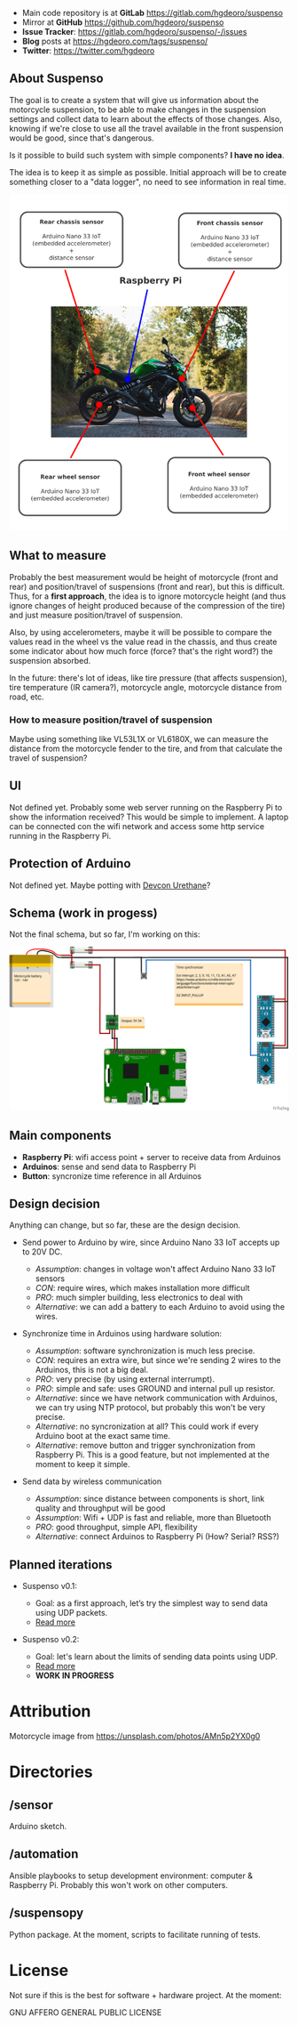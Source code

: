 * Main code repository is at **GitLab** https://gitlab.com/hgdeoro/suspenso
* Mirror at **GitHub** https://github.com/hgdeoro/suspenso
* **Issue Tracker**: https://gitlab.com/hgdeoro/suspenso/-/issues
* **Blog** posts at https://hgdeoro.com/tags/suspenso/
* **Twitter**: https://twitter.com/hgdeoro

## About Suspenso

The goal is to create a system that will give us information about the motorcycle suspension,
to be able to make changes in the suspension settings and collect data to learn about
the effects of those changes. Also, knowing if we're close to use all the travel available
in the front suspension would be good, since that's dangerous.

Is it possible to build such system with simple components? **I have no idea**.

The idea is to keep it as simple as possible. Initial approach will be to create something
closer to a "data logger", no need to see information in real time.

![Motorcycle](docs/motorcycle.png?raw=true "MVP")

## What to measure

Probably the best measurement would be height of motorcycle (front and rear)
and position/travel of suspensions (front and rear), but this is difficult. Thus, for a
**first approach**, the idea is to ignore motorcycle height (and thus ignore
changes of height produced because of the compression of the tire) and
just measure position/travel of suspension.

Also, by using accelerometers, maybe it will be possible to compare the values
read in the wheel vs the value read in the chassis, and thus create some indicator
about how much force (force? that's the right word?) the suspension absorbed.

In the future: there's lot of ideas, like tire pressure (that affects suspension),
tire temperature (IR camera?), motorcycle angle, motorcycle distance from road, etc.

### How to measure position/travel of suspension

Maybe using something like VL53L1X or VL6180X, we can measure the distance from the
motorcycle fender to the tire, and from that calculate the travel of suspension?

## UI

Not defined yet. Probably some web server running on the Raspberry Pi to show
the information received? This would be simple to implement. A laptop can be
connected con the wifi network and access some http service running in the
Raspberry Pi.

## Protection of Arduino

Not defined yet. Maybe potting with [Devcon Urethane](https://www.reddit.com/r/AskElectronics/comments/jabskm/could_i_waterproof_this_with_epoxy_resin_more_in/g8p4kwf?utm_source=share&utm_medium=web2x&context=3)?

## Schema (work in progess)

Not the final schema, but so far, I'm working on this:

![Electronics](docs/mvp_bb.png?raw=true "MVP")

## Main components

* **Raspberry Pi**: wifi access point + server to receive data from Arduinos
* **Arduinos**: sense and send data to Raspberry Pi
* **Button**: syncronize time reference in all Arduinos

## Design decision

Anything can change, but so far, these are the design decision.

* Send power to Arduino by wire, since Arduino Nano 33 IoT accepts up to 20V DC.
  * _Assumption_: changes in voltage won't affect Arduino Nano 33 IoT sensors
  * _CON_: require wires, which makes installation more difficult
  * _PRO_: much simpler building, less electronics to deal with
  * _Alternative_: we can add a battery to each Arduino to avoid using the wires.
  
* Synchronize time in Arduinos using hardware solution:
  * _Assumption_: software synchronization is much less precise.
  * _CON_: requires an extra wire, but since we're sending 2 wires to the Arduinos, this
    is not a big deal.
  * _PRO_: very precise (by using external interrumpt).
  * _PRO_: simple and safe: uses GROUND and internal pull up resistor.
  * _Alternative_: since we have network communication with Arduinos, we can try using
    NTP protocol, but probably this won't be very precise.
  * _Alternative_: no syncronization at all? This could work if every Arduino boot at the
    exact same time.
  * _Alternative_: remove button and trigger synchronization from Raspberry Pi. This is a good
    feature, but not implemented at the moment to keep it simple.

* Send data by wireless communication
  * _Assumption_: since distance between components is short, link quality and throughput will be good
  * _Assumption_: Wifi + UDP is fast and reliable, more than Bluetooth
  * _PRO_: good throughput, simple API, flexibility
  * _Alternative_: connect Arduinos to Raspberry Pi (How? Serial? RSS?)

## Planned iterations

* Suspenso v0.1:
  * Goal: as a first approach, let’s try the simplest way to send data using UDP packets.
  * [Read more](https://hgdeoro.com/2021/07/sending-data-from-arduino-part-1/)

* Suspenso v0.2:
  * Goal: let's learn about the limits of sending data points using UDP.
  * [Read more](https://hgdeoro.com/2021/07/sending-data-from-arduino-part-2/)
  * **WORK IN PROGRESS**

# Attribution

Motorcycle image from https://unsplash.com/photos/AMn5p2YX0g0

# Directories

## /sensor

Arduino sketch.

## /automation

Ansible playbooks to setup development environment: computer & Raspberry Pi. Probably this won't
work on other computers.

## /suspensopy

Python package. At the moment, scripts to facilitate running of tests.

# License

Not sure if this is the best for software + hardware project. At the moment:

GNU AFFERO GENERAL PUBLIC LICENSE
